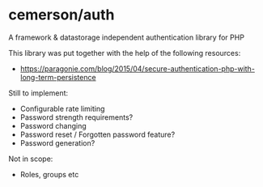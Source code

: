 # cemerson/auth

A framework & datastorage independent authentication library for PHP

This library was put together with the help of the following resources:

* https://paragonie.com/blog/2015/04/secure-authentication-php-with-long-term-persistence

Still to implement:

 - Configurable rate limiting
 - Password strength requirements?
 - Password changing
 - Password reset / Forgotten password feature?
 - Password generation?

Not in scope:

 - Roles, groups etc
